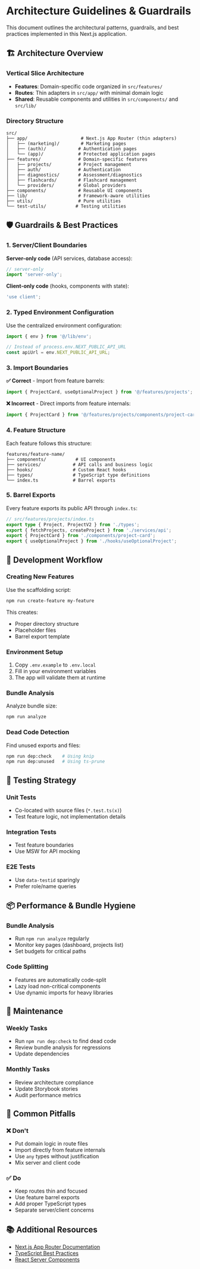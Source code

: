 # Architecture Guidelines & Guardrails

This document outlines the architectural patterns, guardrails, and best practices implemented in this Next.js application.

## 🏗️ Architecture Overview

### Vertical Slice Architecture
- **Features**: Domain-specific code organized in `src/features/`
- **Routes**: Thin adapters in `src/app/` with minimal domain logic
- **Shared**: Reusable components and utilities in `src/components/` and `src/lib/`

### Directory Structure
```
src/
├── app/                    # Next.js App Router (thin adapters)
│   ├── (marketing)/        # Marketing pages
│   ├── (auth)/            # Authentication pages
│   └── (app)/             # Protected application pages
├── features/              # Domain-specific features
│   ├── projects/          # Project management
│   ├── auth/              # Authentication
│   ├── diagnostics/       # Assessment/diagnostics
│   ├── flashcards/        # Flashcard management
│   └── providers/         # Global providers
├── components/            # Reusable UI components
├── lib/                   # Framework-aware utilities
├── utils/                 # Pure utilities
└── test-utils/           # Testing utilities
```

## 🛡️ Guardrails & Best Practices

### 1. Server/Client Boundaries

**Server-only code** (API services, database access):
```typescript
// server-only
import 'server-only';
```

**Client-only code** (hooks, components with state):
```typescript
'use client';
```

### 2. Typed Environment Configuration

Use the centralized environment configuration:
```typescript
import { env } from '@/lib/env';

// Instead of process.env.NEXT_PUBLIC_API_URL
const apiUrl = env.NEXT_PUBLIC_API_URL;
```

### 3. Import Boundaries

**✅ Correct** - Import from feature barrels:
```typescript
import { ProjectCard, useOptionalProject } from '@/features/projects';
```

**❌ Incorrect** - Direct imports from feature internals:
```typescript
import { ProjectCard } from '@/features/projects/components/project-card';
```

### 4. Feature Structure

Each feature follows this structure:
```
features/feature-name/
├── components/           # UI components
├── services/            # API calls and business logic
├── hooks/               # Custom React hooks
├── types/               # TypeScript type definitions
└── index.ts             # Barrel exports
```

### 5. Barrel Exports

Every feature exports its public API through `index.ts`:
```typescript
// src/features/projects/index.ts
export type { Project, ProjectV2 } from './types';
export { fetchProjects, createProject } from './services/api';
export { ProjectCard } from './components/project-card';
export { useOptionalProject } from './hooks/useOptionalProject';
```

## 🚀 Development Workflow

### Creating New Features

Use the scaffolding script:
```bash
npm run create-feature my-feature
```

This creates:
- Proper directory structure
- Placeholder files
- Barrel export template

### Environment Setup

1. Copy `.env.example` to `.env.local`
2. Fill in your environment variables
3. The app will validate them at runtime

### Bundle Analysis

Analyze bundle size:
```bash
npm run analyze
```

### Dead Code Detection

Find unused exports and files:
```bash
npm run dep:check    # Using knip
npm run dep:unused   # Using ts-prune
```

## 🧪 Testing Strategy

### Unit Tests
- Co-located with source files (`*.test.ts(x)`)
- Test feature logic, not implementation details

### Integration Tests
- Test feature boundaries
- Use MSW for API mocking

### E2E Tests
- Use `data-testid` sparingly
- Prefer role/name queries

## 📦 Performance & Bundle Hygiene

### Bundle Analysis
- Run `npm run analyze` regularly
- Monitor key pages (dashboard, projects list)
- Set budgets for critical paths

### Code Splitting
- Features are automatically code-split
- Lazy load non-critical components
- Use dynamic imports for heavy libraries

## 🔧 Maintenance

### Weekly Tasks
- Run `npm run dep:check` to find dead code
- Review bundle analysis for regressions
- Update dependencies

### Monthly Tasks
- Review architecture compliance
- Update Storybook stories
- Audit performance metrics

## 🚨 Common Pitfalls

### ❌ Don't
- Put domain logic in route files
- Import directly from feature internals
- Use `any` types without justification
- Mix server and client code

### ✅ Do
- Keep routes thin and focused
- Use feature barrel exports
- Add proper TypeScript types
- Separate server/client concerns

## 📚 Additional Resources

- [Next.js App Router Documentation](https://nextjs.org/docs/app)
- [TypeScript Best Practices](https://www.typescriptlang.org/docs/)
- [React Server Components](https://nextjs.org/docs/app/building-your-application/rendering/server-components)

